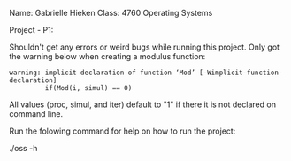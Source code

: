Name: Gabrielle Hieken
Class: 4760 Operating Systems

Project - P1: 

Shouldn't get any errors or weird bugs while running this project. Only got the warning below when creating a modulus function: 

    warning: implicit declaration of function ‘Mod’ [-Wimplicit-function-declaration]
             if(Mod(i, simul) == 0)

All values (proc, simul, and iter) default to "1" if there it is not declared on command line.

Run the folowing command for help on how to run the project: 

./oss -h